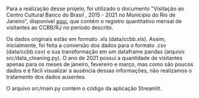 Para a realização desse projeto, foi utilizado o documento "Visitação ao Centro Cultural Banco do Brasil , 2015 - 2021 no Município do Rio de Janeiro", disponível [aqui]([url](https://www.data.rio/documents/614ad116a32746fc8d85e93f70df568d/about)), que contém o registro quantitativo mensal de visitantes ao CCBB/RJ no período descrito.

Os dados originais estão em formato .xls (data/ccbb.xls). 
Assim, inicialmente, foi feita a conversão dos dados para o formato .csv (data/ccbb.csv) e sua transformação em um dataframe pandas (arquivo src/data_cleaning.py).
O ano de 2021 possui a quantidade de visitantes apenas para os meses de janeiro, fevereiro e março, mas como são poucos dados e é fácil visualizar a ausência dessas informações, não realizamos o tratamento dos dados ausentes.

O arquivo src/main.py contém o código da aplicação Streamlit.
